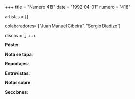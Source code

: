 +++
title = "Número 418"
date = "1992-04-01"
numero = "418"

artistas = []

colaboradores= ["Juan Manuel Cibeira", "Sergio Diadizo"]

discos = []
+++

**Póster**: 

**Nota de tapa**: 

**Reportajes**: 

**Entrevistas**: 

**Notas sobre**:

**Secciones**:

